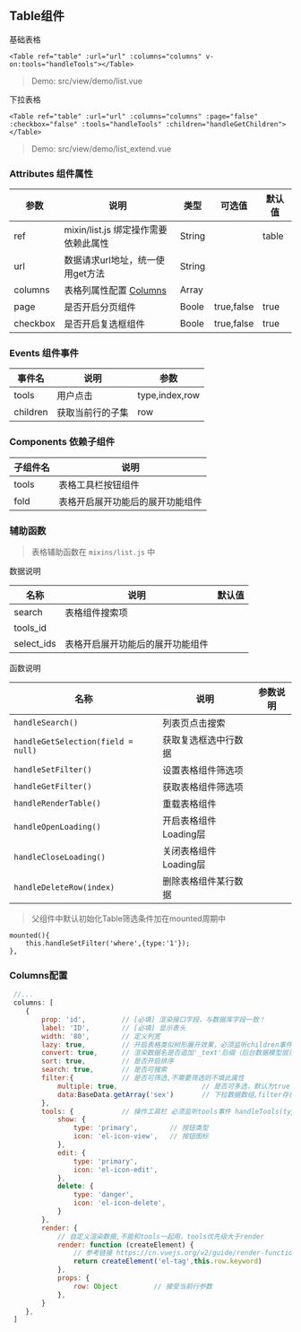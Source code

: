 ## Table组件

基础表格
```vue
<Table ref="table" :url="url" :columns="columns" v-on:tools="handleTools"></Table>
```
> Demo: src/view/demo/list.vue

下拉表格
```vue
<Table ref="table" :url="url" :columns="columns" :page="false" :checkbox="false" :tools="handleTools" :children="handleGetChildren"></Table>
```
> Demo: src/view/demo/list_extend.vue

### Attributes 组件属性
 
| 参数 | 说明  | 类型 | 可选值 | 默认值 |
| ------------ | --------------- | ----- | ----- | ----- |
| ref | mixin/list.js 绑定操作需要依赖此属性 | String |  | table
| url | 数据请求url地址，统一使用get方法 | String |
| columns | 表格列属性配置 [Columns](#Columns配置) | Array |
| page | 是否开启分页组件 | Boole | true,false | true |
| checkbox | 是否开启复选框组件 | Boole | true,false | true |


### Events 组件事件

| 事件名 | 说明  | 参数 |
| ------------ | --------------- | ----- |
| tools | 用户点击 | type,index,row |
| children | 获取当前行的子集 | row |

### Components 依赖子组件
| 子组件名 | 说明 |
| ------------ | --------------- |
| tools | 表格工具栏按钮组件 |
| fold | 表格开启展开功能后的展开功能组件 |


### 辅助函数
> 表格辅助函数在 ```mixins/list.js``` 中

数据说明

| 名称 | 说明 | 默认值 |
| ------------ | --------------- | --------------- |
| search | 表格组件搜索项 |
| tools_id |   |
| select_ids | 表格开启展开功能后的展开功能组件 |

函数说明

| 名称 | 说明 | 参数说明 |
| ------------ | --------------- | --------------- |
| ```handleSearch()``` | 列表页点击搜索 |
| ```handleGetSelection(field = null)``` | 获取复选框选中行数据 |
| ```handleSetFilter()``` | 设置表格组件筛选项 |
| ```handleGetFilter()``` | 获取表格组件筛选项 |
| ```handleRenderTable()``` | 重载表格组件 |
| ```handleOpenLoading()``` | 开启表格组件Loading层 |
| ```handleCloseLoading()``` | 关闭表格组件Loading层 |
| ```handleDeleteRow(index)``` | 删除表格组件某行数据 |


> 父组件中默认初始化Table筛选条件加在mounted周期中
``` 
mounted(){
    this.handleSetFilter('where',{type:'1'});
},
```

### Columns配置
```javascript
 //...
 columns: [
    {
        prop: 'id',         // [必填] 渲染接口字段，与数据库字段一致！         
        label: 'ID',        // [必填] 显示表头                              
        width: '80',        // 定义列宽
        lazy: true,         // 开启表格类似树形展开效果，必须监听children事件，后端组要传子集数据的count 字段名为'children_count'
        convert: true,      // 渲染数据名是否追加'_text'后缀（后台数据模型层须实现字段的访问器）
        sort: true,         // 是否开启排序
        search: true,       // 是否可搜索
        filter:{            // 是否可筛选,不需要筛选则不填此属性
            multiple: true,                     // 是否可多选，默认为true
            data:BaseData.getArray('sex')       // 下拉数据数组,filter存在则必选，getConfigArray('sex') 函数参考 config/sys_config.js
        },
        tools: {            // 操作工具栏 必须监听tools事件 handleTools(type,index,row) type参数为点击按钮的键值
            show: {
                type: 'primary',        // 按钮类型
                icon: 'el-icon-view',   // 按钮图标
            },
            edit: {
                type: 'primary',
                icon: 'el-icon-edit',
            },
            delete: {
                type: 'danger',
                icon: 'el-icon-delete',
            }
        },
        render: {        
            // 自定义渲染数据,不能和tools一起用，tools优先级大于render
            render: function (createElement) {
                // 参考链接 https://cn.vuejs.org/v2/guide/render-function.html#%E8%99%9A%E6%8B%9F-DOM
                return createElement('el-tag',this.row.keyword)
            },
            props: {
                row: Object         // 接受当前行参数
            },
        }
    },
 ]
 ```